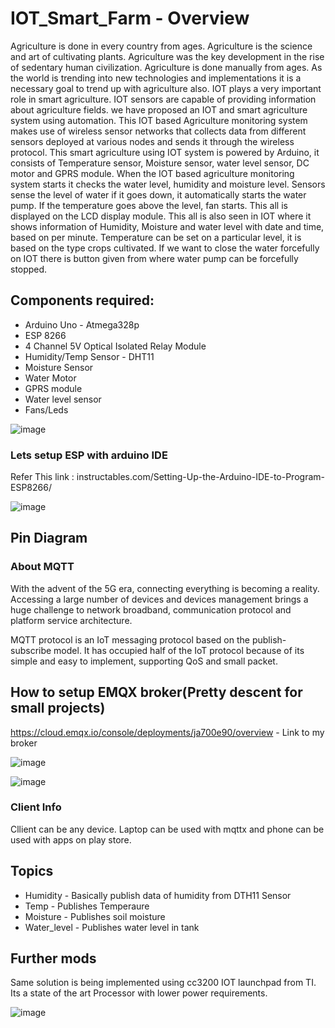# IOT_Smart_Farm - Overview
Agriculture is done in every country from ages. Agriculture is the science and art of cultivating plants. Agriculture was the key development in the rise of sedentary human civilization. Agriculture is done manually from ages. As the world is trending into new technologies and implementations it is a necessary goal to trend up with agriculture also. IOT plays a very important role in smart agriculture. IOT sensors are capable of providing information about agriculture fields. we have proposed an IOT and smart agriculture system using automation. This IOT based Agriculture monitoring system makes use of wireless sensor networks that collects data from different sensors deployed at various nodes and sends it through the wireless protocol. This smart agriculture using IOT system is powered by Arduino, it consists of Temperature sensor, Moisture sensor, water level sensor, DC motor and GPRS module. When the IOT based agriculture monitoring system starts it checks the water level, humidity and moisture level.  Sensors sense the level of water if it goes down, it automatically starts the water pump. If the temperature goes above the level, fan starts. This all is displayed on the LCD display module. This all is also seen in IOT where it shows information of Humidity, Moisture and water level with date and time, based on per minute. Temperature can be set on a particular level, it is based on the type crops cultivated. If we want to close the water forcefully on IOT there is button given from where water pump can be forcefully stopped.


## Components required:
- Arduino Uno - Atmega328p
- ESP 8266
- 4 Channel 5V Optical Isolated Relay Module 
- Humidity/Temp Sensor - DHT11
- Moisture Sensor
- Water Motor
- GPRS module
- Water level sensor
- Fans/Leds


![image](https://user-images.githubusercontent.com/49076977/115974276-2f697b80-a579-11eb-8d6a-b91f37f17cca.png)

### Lets setup ESP with arduino IDE
Refer This link : instructables.com/Setting-Up-the-Arduino-IDE-to-Program-ESP8266/

![image](https://user-images.githubusercontent.com/49076977/115974328-6d669f80-a579-11eb-982e-fa5de02410ff.png)

## Pin Diagram

### About MQTT
With the advent of the 5G era, connecting everything is becoming a reality. Accessing a large number of devices and devices management brings a huge challenge to network broadband, communication protocol and platform service architecture.


MQTT protocol is an IoT messaging protocol based on the publish-subscribe model. It has occupied half of the IoT protocol because of its simple and easy to implement, supporting QoS and small packet.

## How to setup EMQX broker(Pretty descent for small projects)
https://cloud.emqx.io/console/deployments/ja700e90/overview - Link to my broker

![image](https://user-images.githubusercontent.com/49076977/115974323-62137400-a579-11eb-9fe7-37e046882f54.png)

![image](https://user-images.githubusercontent.com/49076977/115974383-fe3d7b00-a579-11eb-8837-8aad70fcd60c.png)



### Client Info
Cllient can be any device. Laptop can be used with mqttx and phone can be used with apps on play store.

## Topics
- Humidity - Basically publish data of humidity from DTH11 Sensor
- Temp - Publishes Temperaure
- Moisture - Publishes soil moisture
- Water_level - Publishes water level in tank


## Further mods
Same solution is being implemented using cc3200 IOT launchpad from TI. Its a state of the art Processor with lower power requirements.

![image](https://user-images.githubusercontent.com/49076977/115974346-91c27c00-a579-11eb-98de-ddf043d654ad.png)

